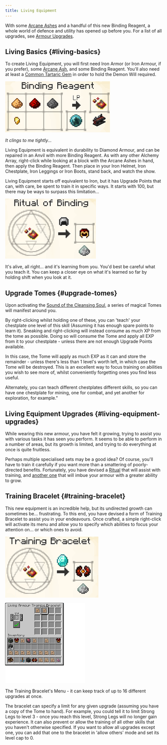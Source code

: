 ```yaml
---
title: Living Equipment
---
```



With some [Arcane Ashes](#arcane-ash) and a handful of this new Binding Reagent, a whole world of defence and utility has opened up before you. For a list of all upgrades, see [Armour Upgrades](#armour-upgrades).


## Living Basics {#living-basics}

To create Living Equipment, you will first need Iron Armor (or Iron Armour, if you prefer), some [Arcane Ash](#arcane-ash), and some Binding Reagent. You'll also need at least a [Common Tartaric Gem](#tartaric-gems) in order to hold the Demon Will required.




![Image](/img/AlchemyArrays/LivingEquipment/1.png)


_It clings to me tightly..._

Living Equipment is equivalent in durability to Diamond Armour, and can be repaired in an Anvil with more Binding Reagent.
As with any other Alchemy Array, right-click while looking at a block with the Arcane Ashes in hand, then apply the Binding Reagent. Then place in your Iron Helmet, Iron Chestplate, Iron Leggings or Iron Boots, stand back, and watch the show.

Living Equipment starts off equivalent to Iron, but it has Upgrade Points that can, with care, be spent to train it in specific ways. It starts with 100, but there may be ways to surpass this limitation…

![Image](/img/AlchemyArrays/LivingEquipment/2.png)

It's alive, all right... and it's learning from you. You'd best be careful what you teach it.
You can keep a closer eye on what it's learned so far by holding shift when you look at it.


## Upgrade Tomes {#upgrade-tomes}

Upon activating the [Sound of the Cleansing Soul](#heading=h.z5mqm4ok89ct), a series of magical Tomes will manifest around you.

By right-clicking whilst holding one of these, you can 'teach' your chestplate one level of this skill (Assuming it has enough spare points to learn it). Sneaking and right-clicking will instead consume as much XP from the tome as possible.
Doing so will consume the Tome and apply all EXP from it to your chestplate - unless there are not enough Upgrade Points available.

In this case, the Tome will apply as much EXP as it can and store the remainder - unless there's less than 1 level's worth left, in which case the Tome will be destroyed.
This is an excellent way to focus training on abilities you wish to see more of, whilst conveniently forgetting ones you find less useful.

Alternately, you can teach different chestplates different skills, so you can have one chestplate for mining, one for combat, and yet another for exploration, for example."


## Living Equipment Upgrades {#living-equipment-upgrades}

While wearing this new armour, you have felt it growing, trying to assist you with various tasks it has seen you perform.
It seems to be able to perform in a number of areas, but its growth is limited, and trying to do everything at once is quite fruitless.

Perhaps multiple specialised sets may be a good idea? Of course, you'll have to train it carefully if you want more than a smattering of poorly-directed benefits.
Fortunately, you have devised a [Ritual](#heading=h.z5mqm4ok89ct) that will assist with training, and [another one](#heading=h.21eq6v9shird) that will imbue your armour with a greater ability to grow.


## Training Bracelet {#training-bracelet}

This new equipment is an incredible help, but its undirected growth can sometimes be... frustrating. To this end, you have devised a form of Training Bracelet to assist you in your endeavours. Once crafted, a simple right-click will activate its menu and allow you to specify which abilities to focus your attention on... or which ones to avoid.

![Image](/img/AlchemyArrays/LivingEquipment/3.png)

![Image](/img/AlchemyArrays/LivingEquipment/4.png)

The Training Bracelet's Menu - it can keep track of up to 16 different upgrades at once.

The bracelet can specify a limit for any given upgrade (assuming you have a copy of the Tome to hand). For example, you could tell it to limit Strong Legs to level 3 - once you reach this level, Strong Legs will no longer gain experience. It can also prevent or allow the training of all other skills that you haven't otherwise specified. If you want to allow all upgrades except one, you can add that one to the bracelet in 'allow others' mode and set its level cap to 0.

